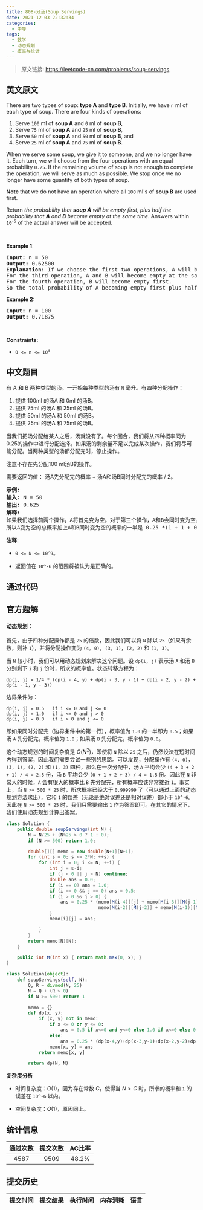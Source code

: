 ```yaml
---
title: 808-分汤(Soup Servings)
date: 2021-12-03 22:32:34
categories:
  - 中等
tags:
  - 数学
  - 动态规划
  - 概率与统计
---
```


> 原文链接: https://leetcode-cn.com/problems/soup-servings


## 英文原文
<div><p>There are two types of soup: <strong>type A</strong> and <strong>type B</strong>. Initially, we have <code>n</code> ml of each type of soup. There are four kinds of operations:</p>

<ol>
	<li>Serve <code>100</code> ml of <strong>soup A</strong> and <code>0</code> ml of <strong>soup B</strong>,</li>
	<li>Serve <code>75</code> ml of <strong>soup A</strong> and <code>25</code> ml of <strong>soup B</strong>,</li>
	<li>Serve <code>50</code> ml of <strong>soup A</strong> and <code>50</code> ml of <strong>soup B</strong>, and</li>
	<li>Serve <code>25</code> ml of <strong>soup A</strong> and <code>75</code> ml of <strong>soup B</strong>.</li>
</ol>

<p>When we serve some soup, we give it to someone, and we no longer have it. Each turn, we will choose from the four operations with an equal probability <code>0.25</code>. If the remaining volume of soup is not enough to complete the operation, we will serve as much as possible. We stop once we no longer have some quantity of both types of soup.</p>

<p><strong>Note</strong> that we do not have an operation where all <code>100</code> ml&#39;s of <strong>soup B</strong> are used first.</p>

<p>Return <em>the probability that <strong>soup A</strong> will be empty first, plus half the probability that <strong>A</strong> and <strong>B</strong> become empty at the same time</em>. Answers within <code>10<sup>-5</sup></code> of the actual answer will be accepted.</p>

<p>&nbsp;</p>
<p><strong>Example 1:</strong></p>

<pre>
<strong>Input:</strong> n = 50
<strong>Output:</strong> 0.62500
<strong>Explanation:</strong> If we choose the first two operations, A will become empty first.
For the third operation, A and B will become empty at the same time.
For the fourth operation, B will become empty first.
So the total probability of A becoming empty first plus half the probability that A and B become empty at the same time, is 0.25 * (1 + 1 + 0.5 + 0) = 0.625.
</pre>

<p><strong>Example 2:</strong></p>

<pre>
<strong>Input:</strong> n = 100
<strong>Output:</strong> 0.71875
</pre>

<p>&nbsp;</p>
<p><strong>Constraints:</strong></p>

<ul>
	<li><code>0 &lt;= n &lt;= 10<sup>9</sup></code></li>
</ul>
</div>

## 中文题目
<div><p>有&nbsp;A&nbsp;和&nbsp;B 两种类型的汤。一开始每种类型的汤有&nbsp;<code>N</code>&nbsp;毫升。有四种分配操作：</p>

<ol>
	<li>提供 100ml 的汤A 和 0ml 的汤B。</li>
	<li>提供 75ml 的汤A 和 25ml 的汤B。</li>
	<li>提供 50ml 的汤A 和 50ml 的汤B。</li>
	<li>提供 25ml 的汤A 和 75ml 的汤B。</li>
</ol>

<p>当我们把汤分配给某人之后，汤就没有了。每个回合，我们将从四种概率同为0.25的操作中进行分配选择。如果汤的剩余量不足以完成某次操作，我们将尽可能分配。当两种类型的汤都分配完时，停止操作。</p>

<p>注意不存在先分配100 ml汤B的操作。</p>

<p>需要返回的值：&nbsp;汤A先分配完的概率 + 汤A和汤B同时分配完的概率 / 2。</p>

<pre>
<strong>示例:</strong>
<strong>输入:</strong> N = 50
<strong>输出:</strong> 0.625
<strong>解释:
</strong>如果我们选择前两个操作<strong>，</strong>A将首先变为空。对于第三个操作，A和B会同时变为空。对于第四个操作，B将首先变为空。<strong>
</strong>所以A变为空的总概率加上A和B同时变为空的概率的一半是 0.25 *(1 + 1 + 0.5 + 0)= 0.625。
</pre>

<p><strong>注释: </strong></p>

<ul>
	<li><code>0 &lt;= N &lt;= 10^9</code>。</li>
	<li>
	<p>返回值在&nbsp;<code>10^-6</code>&nbsp;的范围将被认为是正确的。</p>
	</li>
</ul>
</div>

## 通过代码
<RecoDemo>
</RecoDemo>


## 官方题解
#### 动态规划：

首先，由于四种分配操作都是 `25` 的倍数，因此我们可以将 `N` 除以 `25`（如果有余数，则补 `1`），并将分配操作变为 `(4, 0)`，`(3, 1)`，`(2, 2)` 和 `(1, 3)`。

当 `N` 较小时，我们可以用动态规划来解决这个问题。设 `dp(i, j)` 表示汤 `A` 和汤 `B` 分别剩下 `i` 和 `j` 份时，所求的概率值。状态转移方程为：

```
dp(i, j) = 1/4 * (dp(i - 4, y) + dp(i - 3, y - 1) + dp(i - 2, y - 2) + dp(i - 1, y - 3))
```

边界条件为：

```
dp(i, j) = 0.5   if i <= 0 and j <= 0
dp(i, j) = 1.0   if i <= 0 and j > 0
dp(i, j) = 0.0   if i > 0 and j <= 0
```

即如果同时分配完（边界条件中的第一行），概率值为 `1.0` 的一半即为 `0.5`；如果汤 `A` 先分配完，概率值为 `1.0`；如果汤 `B` 先分配完，概率值为 `0.0`。

这个动态规划的时间复杂度是 $O(N^2)$，即使将 `N` 除以 `25` 之后，仍然没法在短时间内得到答案，因此我们需要尝试一些别的思路。可以发现，分配操作有 `(4, 0)`，`(3, 1)`，`(2, 2)` 和 `(1, 3)` 四种，那么在一次分配中，汤 `A` 平均会少 `(4 + 3 + 2 + 1) / 4 = 2.5` 份，汤 `B` 平均会少 `(0 + 1 + 2 + 3) / 4 = 1.5` 份。因此在 `N` 非常大的时候，`A` 会有很大的概率比 `B` 先分配完，所有概率应该非常接近 `1`。事实上，当 `N >= 500 * 25` 时，所求概率已经大于 `0.999999` 了（可以通过上面的动态规划方法求出），它和 `1` 的误差（无论是绝对误差还是相对误差）都小于 `10^-6`。因此在 `N >= 500 * 25` 时，我们只需要输出 `1` 作为答案即可。在其它的情况下，我们使用动态规划计算出答案。

```Java [sol1]
class Solution {
    public double soupServings(int N) {
        N = N/25 + (N%25 > 0 ? 1 : 0);
        if (N >= 500) return 1.0;

        double[][] memo = new double[N+1][N+1];
        for (int s = 0; s <= 2*N; ++s) {
            for (int i = 0; i <= N; ++i) {
                int j = s-i;
                if (j < 0 || j > N) continue;
                double ans = 0.0;
                if (i == 0) ans = 1.0;
                if (i == 0 && j == 0) ans = 0.5;
                if (i > 0 && j > 0) {
                    ans = 0.25 * (memo[M(i-4)][j] + memo[M(i-3)][M(j-1)] +
                                  memo[M(i-2)][M(j-2)] + memo[M(i-1)][M(j-3)]);
                }
                memo[i][j] = ans;

            }
        }
        return memo[N][N];
    }

    public int M(int x) { return Math.max(0, x); }
}
```

```Python [sol1]
class Solution(object):
    def soupServings(self, N):
        Q, R = divmod(N, 25)
        N = Q + (R > 0)
        if N >= 500: return 1

        memo = {}
        def dp(x, y):
            if (x, y) not in memo:
                if x <= 0 or y <= 0:
                    ans = 0.5 if x<=0 and y<=0 else 1.0 if x<=0 else 0.0
                else:
                    ans = 0.25 * (dp(x-4,y)+dp(x-3,y-1)+dp(x-2,y-2)+dp(x-1,y-3))
                memo[x, y] = ans
            return memo[x, y]

        return dp(N, N)
```

**复杂度分析**

* 时间复杂度：$O(1)$，因为存在常数 $C$，使得当 $N > C$ 时，所求的概率和 `1` 的误差在 `10^-6` 以内。

* 空间复杂度：$O(1)$，原因同上。

## 统计信息
| 通过次数 | 提交次数 | AC比率 |
| :------: | :------: | :------: |
|    4587    |    9509    |   48.2%   |

## 提交历史
| 提交时间 | 提交结果 | 执行时间 |  内存消耗  | 语言 |
| :------: | :------: | :------: | :--------: | :--------: |
